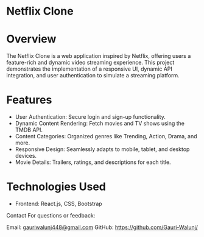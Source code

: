 # Netflix Clone
# Overview
The Netflix Clone is a web application inspired by Netflix, offering users a feature-rich and dynamic video streaming experience. This project demonstrates the implementation of a responsive UI, dynamic API integration, and user authentication to simulate a streaming platform.

# Features
- User Authentication: Secure login and sign-up functionality.
- Dynamic Content Rendering: Fetch movies and TV shows using the TMDB API.
- Content Categories: Organized genres like Trending, Action, Drama, and more.
- Responsive Design: Seamlessly adapts to mobile, tablet, and desktop devices.
- Movie Details: Trailers, ratings, and descriptions for each title.
# Technologies Used
- Frontend: React.js, CSS, Bootstrap



Contact
For questions or feedback:

Email: gauriwalunj448@gmail.com
GitHub: https://github.com/Gauri-Walunj/
